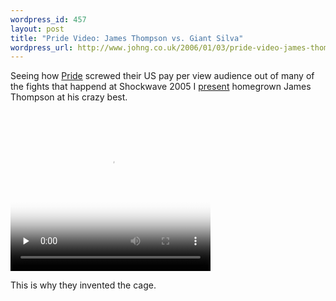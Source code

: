 ```yaml
---
wordpress_id: 457
layout: post
title: "Pride Video: James Thompson vs. Giant Silva"
wordpress_url: http://www.johng.co.uk/2006/01/03/pride-video-james-thompson-vs-giant-silva/
---
```

Seeing how <a href="http://www.pridefc.com">Pride</a> screwed their US pay per view audience out of many of the fights that happend at Shockwave 2005 I <a href="http://www.johng.co.uk/2006/01/03/pride-video-james-thompson-vs-giant-silva/">present</a> homegrown James Thompson at his crazy best.

<video class="sublime" width="320" height="256" poster="/videos/thompsonsilva/thompsonsilva.jpg" preload="none">
  <source src="/videos/thompsonsilva/thompsonsilva.mp4" />
</video>

This is why they invented the cage.
